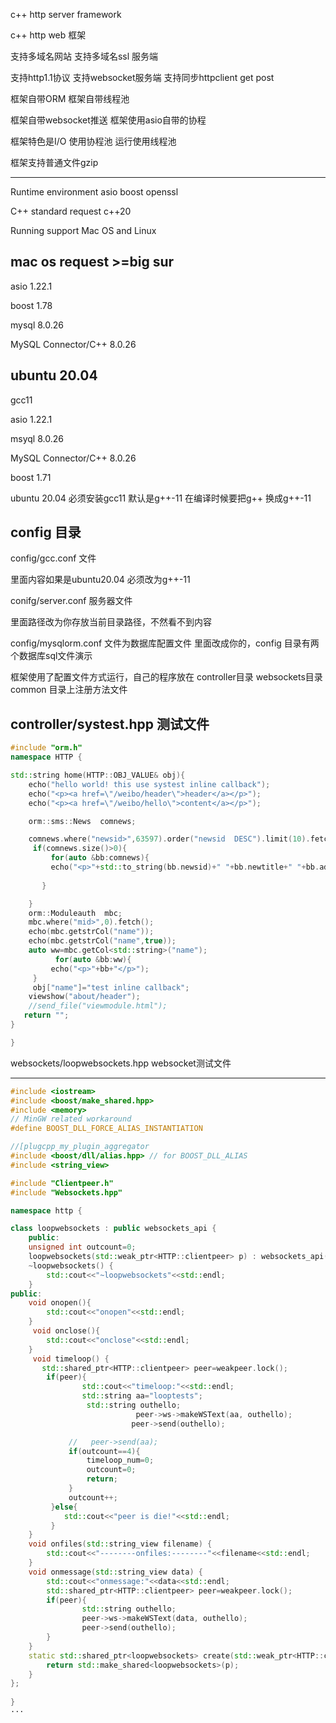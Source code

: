 c++ http server framework

c++ http web 框架

支持多域名网站
支持多域名ssl 服务端

支持http1.1协议
支持websocket服务端
支持同步httpclient get post

框架自带ORM 
框架自带线程池

框架自带websocket推送
框架使用asio自带的协程

框架特色是I/O 使用协程池 运行使用线程池

框架支持普通文件gzip


---------------------


Runtime environment
asio boost openssl 

C++ standard request c++20


Running support Mac OS and Linux

mac os request >=big sur  
---------

asio 1.22.1

boost 1.78

mysql 8.0.26

MySQL Connector/C++ 8.0.26


ubuntu 20.04
-------------------
gcc11

asio 1.22.1

msyql 8.0.26

MySQL Connector/C++ 8.0.26

boost 1.71


ubuntu 20.04 必须安装gcc11
默认是g++-11 
在编译时候要把g++ 换成g++-11


config 目录
---------------
config/gcc.conf 文件

里面内容如果是ubuntu20.04 必须改为g++-11 

conifg/server.conf 服务器文件

里面路径改为你存放当前目录路径，不然看不到内容


config/mysqlorm.conf 文件为数据库配置文件
里面改成你的，config 目录有两个数据库sql文件演示



框架使用了配置文件方式运行，自己的程序放在
controller目录
websockets目录
common 目录上注册方法文件


controller/systest.hpp 测试文件
----------------------


```c++
#include "orm.h"
namespace HTTP {

std::string home(HTTP::OBJ_VALUE& obj){
    echo("hello world! this use systest inline callback");
    echo("<p><a href=\"/weibo/header\">header</a></p>");
    echo("<p><a href=\"/weibo/hello\">content</a></p>");

    orm::sms::News  comnews;

    comnews.where("newsid>",63597).order("newsid  DESC").limit(10).fetch();
     if(comnews.size()>0){
         for(auto &bb:comnews){
         echo("<p>"+std::to_string(bb.newsid)+" "+bb.newtitle+" "+bb.adddate+" "+bb.isview+"</p>");
         
       }

    }
    orm::Moduleauth  mbc;
    mbc.where("mid>",0).fetch();
    echo(mbc.getstrCol("name"));
    echo(mbc.getstrCol("name",true));
    auto ww=mbc.getCol<std::string>("name");
          for(auto &bb:ww){
         echo("<p>"+bb+"</p>");
     }
     obj["name"]="test inline callback";
    viewshow("about/header");
    //send_file("viewmodule.html");
   return "";
}

}
```



websockets/loopwebsockets.hpp websocket测试文件

--------------------------

```c++
#include <iostream>
#include <boost/make_shared.hpp>
#include <memory>
// MinGW related workaround
#define BOOST_DLL_FORCE_ALIAS_INSTANTIATION

//[plugcpp_my_plugin_aggregator
#include <boost/dll/alias.hpp> // for BOOST_DLL_ALIAS   
#include <string_view>

#include "Clientpeer.h"
#include "Websockets.hpp"

namespace http {

class loopwebsockets : public websockets_api {
    public:
    unsigned int outcount=0;    
    loopwebsockets(std::weak_ptr<HTTP::clientpeer> p) : websockets_api(4,0,p){}
    ~loopwebsockets() {
        std::cout<<"~loopwebsockets"<<std::endl;
    }
public:
    void onopen(){
        std::cout<<"onopen"<<std::endl;
    }
     void onclose(){
        std::cout<<"onclose"<<std::endl;
    }
     void timeloop() {
       std::shared_ptr<HTTP::clientpeer> peer=weakpeer.lock();
        if(peer){
                std::cout<<"timeloop:"<<std::endl;
                std::string aa="looptests";
                 std::string outhello;
                            peer->ws->makeWSText(aa, outhello);
                           peer->send(outhello);    

             //   peer->send(aa);
             if(outcount==4){
                 timeloop_num=0;
                 outcount=0;
                 return;
             }
             outcount++;
         }else{
            std::cout<<"peer is die!"<<std::endl;
         }
    }
    void onfiles(std::string_view filename) {
        std::cout<<"--------onfiles:--------"<<filename<<std::endl;
    }
    void onmessage(std::string_view data) {
        std::cout<<"onmessage:"<<data<<std::endl;
        std::shared_ptr<HTTP::clientpeer> peer=weakpeer.lock();
        if(peer){
                std::string outhello;
                peer->ws->makeWSText(data, outhello);
                peer->send(outhello);   
        }
    }
    static std::shared_ptr<loopwebsockets> create(std::weak_ptr<HTTP::clientpeer> p) {
        return std::make_shared<loopwebsockets>(p);
    }
};
 
} 
···



